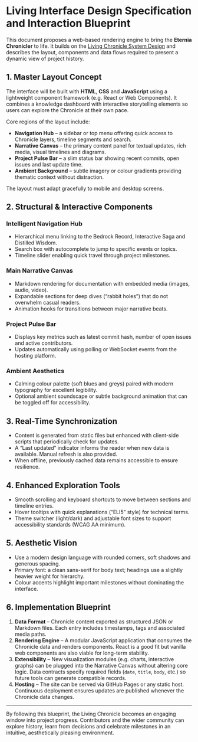 # Living Interface Design Specification and Interaction Blueprint

This document proposes a web-based rendering engine to bring the **Eternia Chronicler** to life. It builds on the [Living Chronicle System Design](LIVING_CHRONICLE_SYSTEM_DESIGN_AND_MULTI_LAYERED_NARRATIVE_FRAMEWORK.md) and describes the layout, components and data flows required to present a dynamic view of project history.

## 1. Master Layout Concept

The interface will be built with **HTML**, **CSS** and **JavaScript** using a lightweight component framework (e.g. React or Web Components). It combines a knowledge dashboard with interactive storytelling elements so users can explore the Chronicle at their own pace.

Core regions of the layout include:

- **Navigation Hub** – a sidebar or top menu offering quick access to Chronicle layers, timeline segments and search.
- **Narrative Canvas** – the primary content panel for textual updates, rich media, visual timelines and diagrams.
- **Project Pulse Bar** – a slim status bar showing recent commits, open issues and last update time.
- **Ambient Background** – subtle imagery or colour gradients providing thematic context without distraction.

The layout must adapt gracefully to mobile and desktop screens.

## 2. Structural & Interactive Components

### Intelligent Navigation Hub

- Hierarchical menu linking to the Bedrock Record, Interactive Saga and Distilled Wisdom.
- Search box with autocomplete to jump to specific events or topics.
- Timeline slider enabling quick travel through project milestones.

### Main Narrative Canvas

- Markdown rendering for documentation with embedded media (images, audio, video).
- Expandable sections for deep dives (“rabbit holes”) that do not overwhelm casual readers.
- Animation hooks for transitions between major narrative beats.

### Project Pulse Bar

- Displays key metrics such as latest commit hash, number of open issues and active contributors.
- Updates automatically using polling or WebSocket events from the hosting platform.

### Ambient Aesthetics

- Calming colour palette (soft blues and greys) paired with modern typography for excellent legibility.
- Optional ambient soundscape or subtle background animation that can be toggled off for accessibility.

## 3. Real-Time Synchronization

- Content is generated from static files but enhanced with client-side scripts that periodically check for updates.
- A “Last updated” indicator informs the reader when new data is available. Manual refresh is also provided.
- When offline, previously cached data remains accessible to ensure resilience.

## 4. Enhanced Exploration Tools

- Smooth scrolling and keyboard shortcuts to move between sections and timeline entries.
- Hover tooltips with quick explanations (“ELI5” style) for technical terms.
- Theme switcher (light/dark) and adjustable font sizes to support accessibility standards (WCAG AA minimum).

## 5. Aesthetic Vision

- Use a modern design language with rounded corners, soft shadows and generous spacing.
- Primary font: a clean sans-serif for body text; headings use a slightly heavier weight for hierarchy.
- Colour accents highlight important milestones without dominating the interface.

## 6. Implementation Blueprint

1. **Data Format** – Chronicle content exported as structured JSON or Markdown files. Each entry includes timestamps, tags and associated media paths.
2. **Rendering Engine** – A modular JavaScript application that consumes the Chronicle data and renders components. React is a good fit but vanilla web components are also viable for long-term stability.
3. **Extensibility** – New visualization modules (e.g. charts, interactive graphs) can be plugged into the Narrative Canvas without altering core logic. Data contracts specify required fields (`date`, `title`, `body`, etc.) so future tools can generate compatible records.
4. **Hosting** – The site can be served via GitHub Pages or any static host. Continuous deployment ensures updates are published whenever the Chronicle data changes.

---

By following this blueprint, the Living Chronicle becomes an engaging window into project progress. Contributors and the wider community can explore history, learn from decisions and celebrate milestones in an intuitive, aesthetically pleasing environment.
